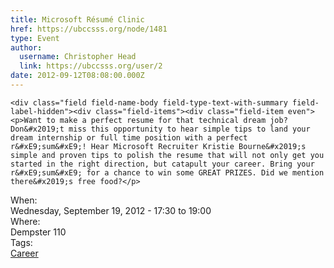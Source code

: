 ```yaml
---
title: Microsoft Résumé Clinic 
href: https://ubccsss.org/node/1481
type: Event
author:
  username: Christopher Head
  link: https://ubccsss.org/user/2
date: 2012-09-12T08:08:00.000Z
---
```



    <div class="field field-name-body field-type-text-with-summary field-label-hidden"><div class="field-items"><div class="field-item even"><p>Want to make a perfect resume for that technical dream job? Don&#x2019;t miss this opportunity to hear simple tips to land your dream internship or full time position with a perfect r&#xE9;sum&#xE9;! Hear Microsoft Recruiter Kristie Bourne&#x2019;s simple and proven tips to polish the resume that will not only get you started in the right direction, but catapult your career. Bring your r&#xE9;sum&#xE9; for a chance to win some GREAT PRIZES. Did we mention there&#x2019;s free food?</p>
</div></div></div><div class="field field-name-field-dates field-type-datetime field-label-above"><div class="field-label">When:&#xA0;</div><div class="field-items"><div class="field-item even"><span class="date-display-single">Wednesday, September 19, 2012 - <span class="date-display-range"><span class="date-display-start">17:30</span> to <span class="date-display-end">19:00</span></span></span></div></div></div><div class="field field-name-field-location field-type-text field-label-above"><div class="field-label">Where:&#xA0;</div><div class="field-items"><div class="field-item even">Dempster 110</div></div></div>    <footer>
    <div class="field field-name-field-tags field-type-taxonomy-term-reference field-label-above"><div class="field-label">Tags:&#xA0;</div><div class="field-items"><div class="field-item even"><a href="/career">Career</a></div></div></div>      </footer>
    